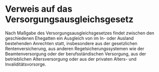 # Verweis auf das Versorgungsausgleichsgesetz

Nach Maßgabe des Versorgungsausgleichsgesetzes findet zwischen den geschiedenen Ehegatten ein Ausgleich von im In- oder Ausland bestehenden Anrechten statt, insbesondere aus der gesetzlichen Rentenversicherung, aus anderen Regelsicherungssystemen wie der Beamtenversorgung oder der berufsständischen Versorgung, aus der betrieblichen Altersversorgung oder aus der privaten Alters- und Invaliditätsvorsorge. 


